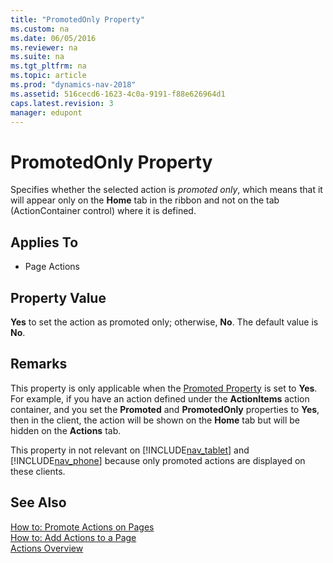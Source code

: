 ```yaml
---
title: "PromotedOnly Property"
ms.custom: na
ms.date: 06/05/2016
ms.reviewer: na
ms.suite: na
ms.tgt_pltfrm: na
ms.topic: article
ms.prod: "dynamics-nav-2018"
ms.assetid: 516cecd6-1623-4c0a-9191-f88e626964d1
caps.latest.revision: 3
manager: edupont
---
```

# PromotedOnly Property
Specifies whether the selected action is *promoted only*, which means that it will appear only on the **Home** tab in the ribbon and not on the tab \(ActionContainer control\) where it is defined.  
  
## Applies To  
  
-   Page Actions  
  
## Property Value  
 **Yes** to set the action as promoted only; otherwise, **No**. The default value is **No**.  
  
## Remarks  
 This property is only applicable when the [Promoted Property](Promoted-Property.md) is set to **Yes**. For example, if you have an action defined under the **ActionItems** action container, and you set the **Promoted** and **PromotedOnly** properties to **Yes**, then in the client, the action will be shown on the **Home** tab but will be hidden on the **Actions** tab.  
  
 This property in not relevant on [!INCLUDE[nav_tablet](includes/nav_tablet_md.md)] and [!INCLUDE[nav_phone](includes/nav_phone_md.md)] because only promoted actions are displayed on these clients.  
  
## See Also  
 [How to: Promote Actions on Pages](How-to--Promote-Actions-on-Pages.md)   
 [How to: Add Actions to a Page](How-to--Add-Actions-to-a-Page.md)   
 [Actions Overview](Actions-Overview.md)
